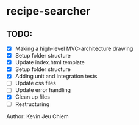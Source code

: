 # recipe-searcher

## TODO:
- [x] Making a high-level MVC-architecture drawing
- [x] Setup folder structure
- [x] Update index.html template
- [x] Setup folder structure
- [x] Adding unit and integration tests
- [ ] Update css files
- [ ] Update error handling
- [x] Clean up files
- [ ] Restructuring

Author:
Kevin Jeu Chiem